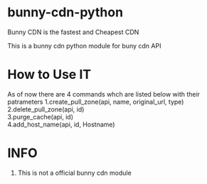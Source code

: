# bunny-cdn-python 
Bunny CDN is the fastest and Cheapest CDN

This is a bunny cdn python module for buny cdn API 

# How to Use IT
As of now there are 4 commands whch are listed below with their patrameters
1.create_pull_zone(api, name, original_url, type)
<br>
2.delete_pull_zone(api, id)
<br>
3.purge_cache(api, id)
<br>
4.add_host_name(api, id, Hostname)

# INFO
1. This is not a official bunny cdn module


